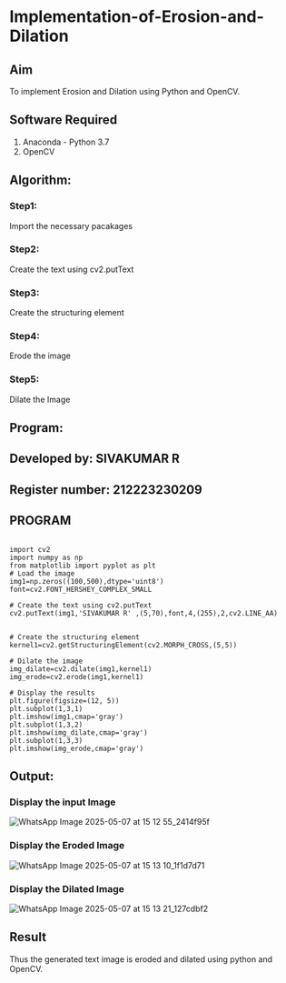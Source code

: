 # Implementation-of-Erosion-and-Dilation
## Aim
To implement Erosion and Dilation using Python and OpenCV.
## Software Required
1. Anaconda - Python 3.7
2. OpenCV
## Algorithm:
### Step1:
Import the necessary pacakages

### Step2:
Create the text using cv2.putText

### Step3:
Create the structuring element

### Step4:
Erode the image

### Step5:
Dilate the Image
 
## Program:
## Developed by: SIVAKUMAR R
## Register number: 212223230209
## PROGRAM
```

import cv2
import numpy as np
from matplotlib import pyplot as plt
# Load the image
img1=np.zeros((100,500),dtype='uint8')
font=cv2.FONT_HERSHEY_COMPLEX_SMALL

# Create the text using cv2.putText
cv2.putText(img1,'SIVAKUMAR R' ,(5,70),font,4,(255),2,cv2.LINE_AA)


# Create the structuring element
kernel1=cv2.getStructuringElement(cv2.MORPH_CROSS,(5,5))

# Dilate the image
img_dilate=cv2.dilate(img1,kernel1)
img_erode=cv2.erode(img1,kernel1)

# Display the results
plt.figure(figsize=(12, 5))
plt.subplot(1,3,1)
plt.imshow(img1,cmap='gray')
plt.subplot(1,3,2)
plt.imshow(img_dilate,cmap='gray')
plt.subplot(1,3,3)
plt.imshow(img_erode,cmap='gray')
```

## Output:

### Display the input Image
![WhatsApp Image 2025-05-07 at 15 12 55_2414f95f](https://github.com/user-attachments/assets/bf6151af-35c0-4f67-b7a3-440ae30a6a2a)

### Display the Eroded Image

![WhatsApp Image 2025-05-07 at 15 13 10_1f1d7d71](https://github.com/user-attachments/assets/e64f822b-1a74-4c4c-a43f-97aa8d0a8a3c)

### Display the Dilated Image
![WhatsApp Image 2025-05-07 at 15 13 21_127cdbf2](https://github.com/user-attachments/assets/c2a497f0-ec91-41be-a70c-d2f9ebe5c089)




## Result
Thus the generated text image is eroded and dilated using python and OpenCV.
